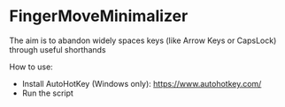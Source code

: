 # FingerMoveMinimalizer
The aim is to abandon widely spaces keys (like Arrow Keys or CapsLock) through useful shorthands

How to use: 
- Install AutoHotKey (Windows only): https://www.autohotkey.com/
- Run the script 
